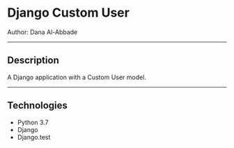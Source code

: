 # Django Custom User

Author: Dana Al-Abbade

______________________

## Description

A Django application with a Custom User model.

 
__________________________

## Technologies

* Python 3.7
* Django
* Django.test





